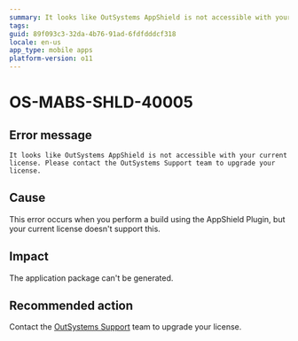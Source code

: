```yaml
---
summary: It looks like OutSystems AppShield is not accessible with your current license. Please contact the OutSystems Support team to upgrade your license.
tags:
guid: 89f093c3-32da-4b76-91ad-6fdfdddcf318
locale: en-us
app_type: mobile apps
platform-version: o11
---
```


# OS-MABS-SHLD-40005

## Error message

`It looks like OutSystems AppShield is not accessible with your current license. Please contact the OutSystems Support team to upgrade your license.`

## Cause

This error occurs when you perform a build using the AppShield Plugin, but your current license doesn't support this.

## Impact

The application package can't be generated.

## Recommended action

Contact the [OutSystems Support](https://www.outsystems.com/support/portal/open-support-case?ErrorCode=OS-MABS-SHLD-40005) team to upgrade your license.
